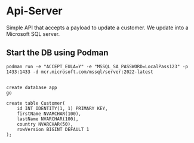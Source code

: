 # Api-Server

Simple API that accepts a payload to update a customer. We update into a Microsoft SQL server.

## Start the DB using Podman

```shell
podman run -e "ACCEPT_EULA=Y" -e "MSSQL_SA_PASSWORD=LocalPass123" -p 1433:1433 -d mcr.microsoft.com/mssql/server:2022-latest
```

```tsql

create database app
go

create table Customer(
    id INT IDENTITY(1, 1) PRIMARY KEY,
    firstName NVARCHAR(100),
    lastName NVARCHAR(100),
    country NVARCHAR(50),
    rowVersion BIGINT DEFAULT 1
);
```